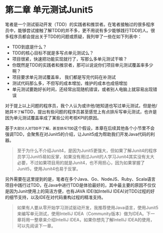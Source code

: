# 第二章 单元测试Junit5

笔者是一个测试驱动开发（TDD）的实践者和推崇者。在笔者接触过的很多程序员中，能够尝试接触了解TDD的并不多，更不用说有多少能够践行TDD的人。很多程序员都会提出关于TDD的问题或质疑，我列举了一些在如下列表中：

- TDD到底是什么？
- TDD的核心目标不就是多写点单元测试么？
- 项目很紧，快速把功能实现就行了，写那么多单元测试干嘛？
- 你既然是TDD的实践者和推崇者，那可以说说你们项目单元测试覆盖率多少啊？
- 项目要求单元测试覆盖率， 我们都是写完代码在补测试
- 测试代码那么多，不但写的成本增加，维护的成本也成倍增加
- 单元测试要跑好长时间，还经常出现随机错误，或者别人电脑上就容易出现错误

对于提上以上问题的程序员，我个人认为或许他/她知道也写过单元测试，但是他/她并`不了解`TDD，提出有些问题的程序员甚至感觉上有点排斥写单元测试，也许是因为单元测试覆盖率成了某些公司考核KPI的原因。

基于`大部分人对TDD不了解，甚至排斥TDD`这个假设，本章在后续其他各个小节里不会强调TDD，会聚焦在对Junit5的介绍，让Junit5成为帮助我们开发Java代码的利器。

> 至于为什么不介绍Junit4，是因为Junit5更强大，但如果了解Junit4的程序员学习Junit5易如反掌，如果没有用过Junit的人学习Junit4其实没有太大必要，不过如果项目用的就是Junit4，也不用担心，因为如果掌握了Junit5，使用Junit4也易于反掌。

另外需要在这里提到的是，笔者在多个Java、Go、NodeJS、Ruby、Scala语言项目中践行过TDD，在Java中进行TDD是体验最好的，其中最主要的原因不仅仅是因为Junit使用上的简洁方便，也有JAVA IDE(如IntelliJ IDEA)对TDD过程的好的细节支持，以及IDE在对代码重构过程的精准支持。

> 如果有人要从零开始学习测试驱动开发，我推荐使用Java语言，使用Junit5来编写单元测试，使用IntelliJ IDEA（Community版本）做为IDEA。下一章将用一整章来介绍IntelliJ IDEA，如果你想先了解IntelliJ IDEA的使用，可以先阅读下一章。

